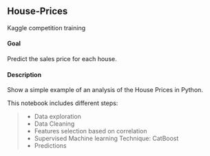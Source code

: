 ## House-Prices
Kaggle competition training

#### Goal ####  
Predict the sales price for each house. 

#### Description
Show a simple example of an analysis of the House Prices in Python.

This notebook includes different steps:
>- Data exploration
>- Data Cleaning
>- Features selection based on correlation
>- Supervised Machine learning Technique: CatBoost  
>- Predictions

